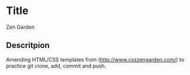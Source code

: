 # Title

Zen Garden

## Descritpion

Amending HTML/CSS templates from (http://www.csszengarden.com/) to practice git clone, add, commit and push. 